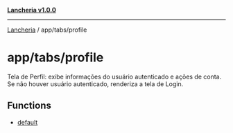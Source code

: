 [**Lancheria v1.0.0**](../../../README.md)

***

[Lancheria](../../../README.md) / app/tabs/profile

# app/tabs/profile

Tela de Perfil: exibe informações do usuário autenticado e ações de conta.
Se não houver usuário autenticado, renderiza a tela de Login.

## Functions

- [default](functions/default.md)

